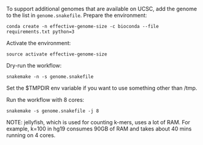 To support additional genomes that are available on UCSC, add the genome to the
list in `genome.snakefile`. Prepare the environment:

```
conda create -n effective-genome-size -c bioconda --file requirements.txt python=3
```

Activate the environment:

```
source activate effective-genome-size
```

Dry-run the workflow:

```
snakemake -n -s genome.snakefile
```

Set the $TMPDIR env variable if you want to use something other than /tmp.

Run the workflow with 8 cores:

```
snakemake -s genome.snakefile -j 8
```

NOTE: jellyfish, which is used for counting k-mers, uses a lot of RAM. For
example, k=100 in hg19 consumes 90GB of RAM and takes about 40 mins running on
4 cores.
